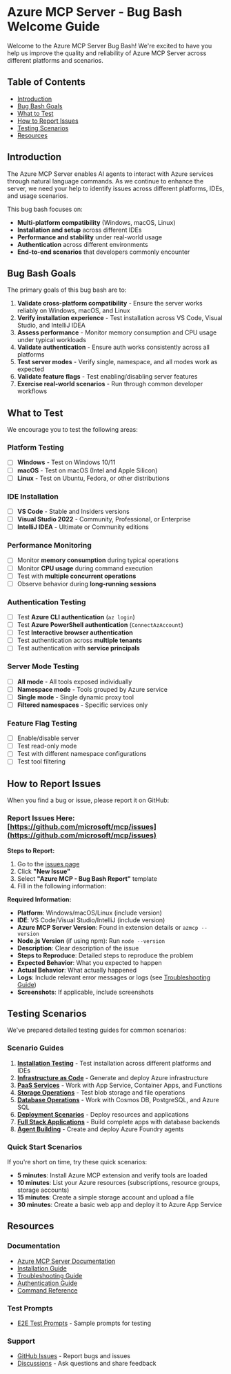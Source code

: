 # Azure MCP Server - Bug Bash Welcome Guide

Welcome to the Azure MCP Server Bug Bash! We're excited to have you help us improve the quality and reliability of Azure MCP Server across different platforms and scenarios.

## Table of Contents

- [Introduction](#introduction)
- [Bug Bash Goals](#bug-bash-goals)
- [What to Test](#what-to-test)
- [How to Report Issues](#how-to-report-issues)
- [Testing Scenarios](#testing-scenarios)
- [Resources](#resources)

## Introduction

The Azure MCP Server enables AI agents to interact with Azure services through natural language commands. As we continue to enhance the server, we need your help to identify issues across different platforms, IDEs, and usage scenarios.

This bug bash focuses on:
- **Multi-platform compatibility** (Windows, macOS, Linux)
- **Installation and setup** across different IDEs
- **Performance and stability** under real-world usage
- **Authentication** across different environments
- **End-to-end scenarios** that developers commonly encounter

## Bug Bash Goals

The primary goals of this bug bash are to:

1. **Validate cross-platform compatibility** - Ensure the server works reliably on Windows, macOS, and Linux
2. **Verify installation experience** - Test installation across VS Code, Visual Studio, and IntelliJ IDEA
3. **Assess performance** - Monitor memory consumption and CPU usage under typical workloads
4. **Validate authentication** - Ensure auth works consistently across all platforms
5. **Test server modes** - Verify single, namespace, and all modes work as expected
6. **Validate feature flags** - Test enabling/disabling server features
7. **Exercise real-world scenarios** - Run through common developer workflows

## What to Test

We encourage you to test the following areas:

### Platform Testing
- [ ] **Windows** - Test on Windows 10/11
- [ ] **macOS** - Test on macOS (Intel and Apple Silicon)
- [ ] **Linux** - Test on Ubuntu, Fedora, or other distributions

### IDE Installation
- [ ] **VS Code** - Stable and Insiders versions
- [ ] **Visual Studio 2022** - Community, Professional, or Enterprise
- [ ] **IntelliJ IDEA** - Ultimate or Community editions

### Performance Monitoring
- [ ] Monitor **memory consumption** during typical operations
- [ ] Monitor **CPU usage** during command execution
- [ ] Test with **multiple concurrent operations**
- [ ] Observe behavior during **long-running sessions**

### Authentication Testing
- [ ] Test **Azure CLI authentication** (`az login`)
- [ ] Test **Azure PowerShell authentication** (`ConnectAzAccount`)
- [ ] Test **Interactive browser authentication**
- [ ] Test authentication across **multiple tenants**
- [ ] Test authentication with **service principals**

### Server Mode Testing
- [ ] **All mode** - All tools exposed individually
- [ ] **Namespace mode** - Tools grouped by Azure service
- [ ] **Single mode** - Single dynamic proxy tool
- [ ] **Filtered namespaces** - Specific services only

### Feature Flag Testing
- [ ] Enable/disable server
- [ ] Test read-only mode
- [ ] Test with different namespace configurations
- [ ] Test tool filtering

## How to Report Issues

When you find a bug or issue, please report it on GitHub:

### Report Issues Here: [https://github.com/microsoft/mcp/issues](https://github.com/microsoft/mcp/issues)

**Steps to Report:**

1. Go to the [issues page](https://github.com/microsoft/mcp/issues)
2. Click **"New Issue"**
3. Select **"Azure MCP - Bug Bash Report"** template
4. Fill in the following information:

**Required Information:**
- **Platform**: Windows/macOS/Linux (include version)
- **IDE**: VS Code/Visual Studio/IntelliJ (include version)
- **Azure MCP Server Version**: Found in extension details or `azmcp --version`
- **Node.js Version** (if using npm): Run `node --version`
- **Description**: Clear description of the issue
- **Steps to Reproduce**: Detailed steps to reproduce the problem
- **Expected Behavior**: What you expected to happen
- **Actual Behavior**: What actually happened
- **Logs**: Include relevant error messages or logs (see [Troubleshooting Guide](https://github.com/microsoft/mcp/blob/main/servers/Azure.Mcp.Server/TROUBLESHOOTING.md#logging-and-diagnostics))
- **Screenshots**: If applicable, include screenshots

## Testing Scenarios

We've prepared detailed testing guides for common scenarios:

### Scenario Guides

1. **[Installation Testing](installation-testing.md)** - Test installation across different platforms and IDEs
2. **[Infrastructure as Code](scenarios/infra-as-code.md)** - Generate and deploy Azure infrastructure
3. **[PaaS Services](scenarios/paas-services.md)** - Work with App Service, Container Apps, and Functions
4. **[Storage Operations](scenarios/storage-operations.md)** - Test blob storage and file operations
5. **[Database Operations](scenarios/database-operations.md)** - Work with Cosmos DB, PostgreSQL, and Azure SQL
6. **[Deployment Scenarios](scenarios/deployment.md)** - Deploy resources and applications
7. **[Full Stack Applications](scenarios/full-stack-apps.md)** - Build complete apps with database backends
9. **[Agent Building](scenarios/agent-building.md)** - Create and deploy Azure Foundry agents

### Quick Start Scenarios

If you're short on time, try these quick scenarios:

- **5 minutes**: Install Azure MCP extension and verify tools are loaded
- **10 minutes**: List your Azure resources (subscriptions, resource groups, storage accounts)
- **15 minutes**: Create a simple storage account and upload a file
- **30 minutes**: Create a basic web app and deploy it to Azure App Service

## Resources

### Documentation
- [Azure MCP Server Documentation](https://learn.microsoft.com/azure/developer/azure-mcp-server/)
- [Installation Guide](https://github.com/microsoft/mcp/blob/main/servers/Azure.Mcp.Server/README.md#installation)
- [Troubleshooting Guide](https://github.com/microsoft/mcp/blob/main/servers/Azure.Mcp.Server/TROUBLESHOOTING.md)
- [Authentication Guide](https://github.com/microsoft/mcp/blob/main/docs/Authentication.md)
- [Command Reference](https://github.com/microsoft/mcp/blob/main/servers/Azure.Mcp.Server/docs/azmcp-commands.md)

### Test Prompts
- [E2E Test Prompts](https://github.com/microsoft/mcp/blob/main/servers/Azure.Mcp.Server/docs/e2eTestPrompts.md) - Sample prompts for testing

### Support
- [GitHub Issues](https://github.com/microsoft/mcp/issues) - Report bugs and issues
- [Discussions](https://github.com/microsoft/mcp/discussions) - Ask questions and share feedback